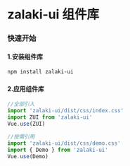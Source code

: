 # zalaki-ui 组件库

### 快速开始

#### 1.安装组件库

```bash
npm install zalaki-ui
```

#### 2.应用组件库

```javascript
//全部引入
import 'zalaki-ui/dist/css/index.css'
import ZUI from 'zalaki-ui'
Vue.use(ZUI)

//按需引用
import 'zalaki-ui/dist/css/demo.css'
import { Demo } from 'zalaki-ui'
Vue.use(Demo)
```
